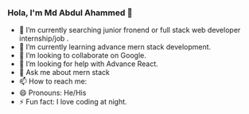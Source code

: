 ### Hola, I'm Md Abdul Ahammed 👋

- 🔭 I’m currently searching junior fronend or full stack web developer internship/job .
- 🌱 I’m currently learning advance mern stack development.
- 👯 I’m looking to collaborate on Google.
- 🤔 I’m looking for help with Advance React.
- 💬 Ask me about mern stack
- 📫 How to reach me: 
- 😄 Pronouns: He/His
- ⚡ Fun fact: I love coding at night.
